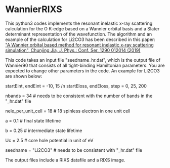 # WannierRIXS

This python3 codes implements the resonant inelastic x-ray scattering calculation for the O K-edge based on a Wannier orbital basis 
and a Slater determinant representation of the wavefunction. The algorithm and an example of the calculation for Li2CO3 has been described in this paper:  
["A Wannier orbital based method for resonant inelastic x-ray scattering simulation", Chunjing Jia, J. Phys.: Conf. Ser. 1290 012014 (2019)](https://iopscience.iop.org/article/10.1088/1742-6596/1290/1/012014/meta)

This code takes an input file "seedname_hr.dat", which is the output file of Wannier90 that consists of all tight-binding Hamiltonian parameters. 
You are expected to change other parameters in the code. An example for Li2CO3 are shown below:

startEint, endEint = -10, 15 /n
startEloss, endEloss, step = 0, 25, 200

nbands = 34 # needs to be consistent with the number of bands in the "_hr.dat" file

nele_per_unit_cell = 18 # 18 spinless electron in one unit cell

a = 0.1 #  final state lifetime 

b = 0.25 # intermediate state lifetime

Uc = 2.5 # core hole potential in unit of eV

seedname = "Li2CO3" # needs to be consistent with "_hr.dat" file

The output files include a RIXS datafile and a RIXS image.
